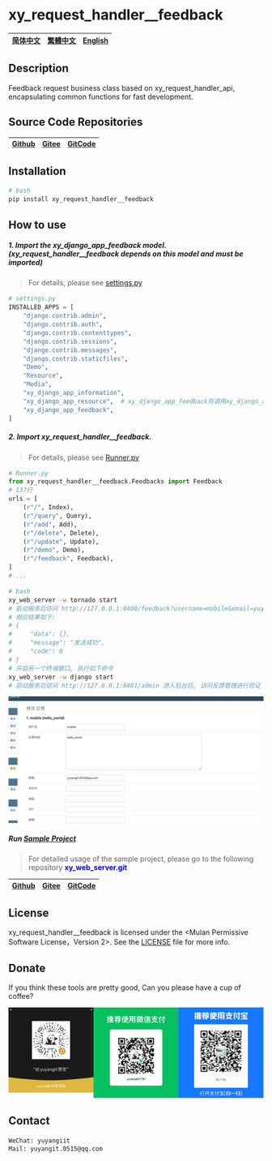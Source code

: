 <!--
 * @Author: 余洋 yuyangit.0515@qq.com
 * @Date: 2024-10-18 13:02:22
 * @LastEditors: 余洋 yuyangit.0515@qq.com
 * @LastEditTime: 2024-10-23 20:52:22
 * @FilePath: /xy_request_handler__feedback/readme/README.en.md
 * @Description: 这是默认设置,请设置`customMade`, 打开koroFileHeader查看配置 进行设置: https://github.com/OBKoro1/koro1FileHeader/wiki/%E9%85%8D%E7%BD%AE
-->
# xy_request_handler__feedback

| [简体中文](../README.md)         | [繁體中文](./README.zh-hant.md)        |                      [English](./README.en.md)          |
| ----------- | -------------|---------------------------------------|

## Description

Feedback request business class based on xy_request_handler_api, encapsulating common functions for fast development.

## Source Code Repositories

| [Github](https://github.com/xy-web-service/xy_request_handler__feedback.git)         | [Gitee](https://gitee.com/xy-opensource/xy_request_handler__feedback.git)        |                      [GitCode](https://gitcode.com/xy-opensource/xy_request_handler__feedback.git)          |
| ----------- | -------------|---------------------------------------|

## Installation

```bash
# bash
pip install xy_request_handler__feedback
```

## How to use

##### 1. Import the xy_django_app_feedback model. (xy_request_handler__feedback depends on this model and must be imported)

> For details, please see [settings.py](../samples/xy_web_server_demo/source/Runner/Admin/xy_web_server_demo/settings.py)

```python
# settings.py
INSTALLED_APPS = [
    "django.contrib.admin",
    "django.contrib.auth",
    "django.contrib.contenttypes",
    "django.contrib.sessions",
    "django.contrib.messages",
    "django.contrib.staticfiles",
    "Demo",
    "Resource",
    "Media",
    "xy_django_app_information",
    "xy_django_app_resource",  # xy_django_app_feedback将调用xy_django_app_resource的MImage模型
    "xy_django_app_feedback",
]
```


##### 2. Import xy_request_handler__feedback.

> For details, please see [Runner.py](../samples/xy_web_server_demo/source/Runner/Runner.py)

```python
# Runner.py
from xy_request_handler__feedback.Feedbacks import Feedback
# 137行
urls = [
    (r"/", Index),
    (r"/query", Query),
    (r"/add", Add),
    (r"/delete", Delete),
    (r"/update", Update),
    (r"/demo", Demo),
    (r"/feedback", Feedback),
]
# ...
```

```bash
# bash
xy_web_server -w tornado start
# 启动服务后访问 http://127.0.0.1:8400/feedback?username=mobile&email=yuyangit.0515@qq.com&text=hello_world
# 相应结果如下:
# {
#     "data": {},
#     "message": "发送成功",
#     "code": 0
# }
# 开启另一个终端窗口, 执行如下命令
xy_web_server -w django start
# 启动服务后访问 http://127.0.0.1:8401/admin 进入后台后, 访问反馈管理进行验证
```

![反馈图片](./feedback_0.png)

##### Run [Sample Project](../samples/xy_web_server_demo)

> For detailed usage of the sample project, please go to the following repository <b style="color: blue">xy_web_server.git</b>

| [Github](https://github.com/xy-web-service/xy_web_server.git)         | [Gitee](https://gitee.com/xy-opensource/xy_web_server.git)        |                      [GitCode](https://gitcode.com/xy-opensource/xy_web_server.git)          |
| ----------- | -------------|---------------------------------------|

## License
xy_request_handler__feedback is licensed under the <Mulan Permissive Software License，Version 2>. See the [LICENSE](../LICENSE) file for more info.

## Donate

If you think these tools are pretty good, Can you please have a cup of coffee?  

![pay-total](./pay-total.png)  


## Contact

```
WeChat: yuyangiit
Mail: yuyangit.0515@qq.com
```